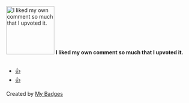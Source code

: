 <img src="https://my-badges.github.io/my-badges/self-upvote.png" alt="I liked my own comment so much that I upvoted it." title="I liked my own comment so much that I upvoted it." width="128">
<strong>I liked my own comment so much that I upvoted it.</strong>
<br><br>

* <a href="https://github.com/kubernetes-sigs/cluster-api-provider-aws/issues/4740">👍</a>
* <a href="https://github.com/hauler-dev/hauler/issues/273">👍</a>


Created by <a href="https://github.com/my-badges/my-badges">My Badges</a>